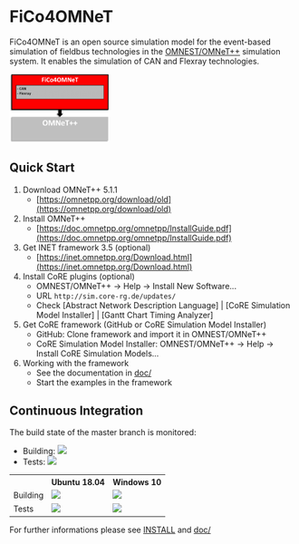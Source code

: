 # FiCo4OMNeT

FiCo4OMNeT is an open source simulation model for the event-based simulation of fieldbus technologies in the [OMNEST/OMNeT++](https://omnetpp.org/) simulation system. It enables the simulation of CAN and Flexray technologies.

<img src="/doc/images/fico4omnet.png" alt="FiCo4OMNeT Environment" width="35%">


## Quick Start
1. Download OMNeT++ 5.1.1
    * [https://omnetpp.org/download/old](https://omnetpp.org/download/old)
2. Install OMNeT++
    * [https://doc.omnetpp.org/omnetpp/InstallGuide.pdf](https://doc.omnetpp.org/omnetpp/InstallGuide.pdf)
3. Get INET framework 3.5 (optional)
    * [https://inet.omnetpp.org/Download.html](https://inet.omnetpp.org/Download.html)
4. Install CoRE plugins (optional)
    * OMNEST/OMNeT++ -> Help -> Install New Software...
    * URL `http://sim.core-rg.de/updates/`
    * Check [Abstract Network Description Language] | [CoRE Simulation Model Installer] | [Gantt Chart Timing Analyzer]
5. Get CoRE framework (GitHub or CoRE Simulation Model Installer)
    * GitHub: Clone framework and import it in OMNEST/OMNeT++
    * CoRE Simulation Model Installer: OMNEST/OMNeT++ -> Help -> Install CoRE Simulation Models...
6. Working with the framework
    * See the documentation in [doc/](/doc)
    * Start the examples in the framework
    

## Continuous Integration

The build state of the master branch is monitored:
* Building:
<a href="https://jenkins.core-rg.de/job/FiCo4OMNeT/job/FiCo4OMNeT/lastBuild/"><img src="https://jenkins.core-rg.de/buildStatus/icon?job=FiCo4OMNeT/FiCo4OMNeT"></a>
* Tests:
<a href="https://jenkins.core-rg.de/job/FiCo4OMNeT/job/FiCo4OMNeT_tests/lastBuild/"><img src="https://jenkins.core-rg.de/buildStatus/icon?job=FiCo4OMNeT/FiCo4OMNeT_tests"></a>


<table>
  <tr>
    <th></th>
    <th>Ubuntu 18.04</th>
    <th>Windows 10</th>
  </tr>
  <tr>
    <td>Building</td>
    <td><a href="https://jenkins.core-rg.de/job/FiCo4OMNeT/job/FiCo4OMNeT/Nodes=Ubuntu_18.04/lastBuild/"><img src="https://jenkins.core-rg.de/buildStatus/icon?job=FiCo4OMNeT/FiCo4OMNeT/Nodes=Ubuntu_18.04"></a></td>
    <td><a href="https://jenkins.core-rg.de/job/FiCo4OMNeT/job/FiCo4OMNeT/Nodes=Windows_10/lastBuild/"><img src="https://jenkins.core-rg.de/buildStatus/icon?job=FiCo4OMNeT/FiCo4OMNeT/Nodes=Windows_10"></a></td>
  </tr>
  <tr>
    <td>Tests</td>
    <td><a href="https://jenkins.core-rg.de/job/FiCo4OMNeT/job/FiCo4OMNeT_tests/Nodes=Ubuntu_18.04/lastBuild/"><img src="https://jenkins.core-rg.de/buildStatus/icon?job=FiCo4OMNeT/FiCo4OMNeT_tests/Nodes=Ubuntu_18.04"></a></td>
    <td><a href="https://jenkins.core-rg.de/job/FiCo4OMNeT/job/FiCo4OMNeT_tests/Nodes=Windows_10/lastBuild/"><img src="https://jenkins.core-rg.de/buildStatus/icon?job=FiCo4OMNeT/FiCo4OMNeT_tests/Nodes=Windows_10"></a></td>
  </tr>
</table>

For further informations please see [INSTALL](/INSTALL) and [doc/](/doc)
